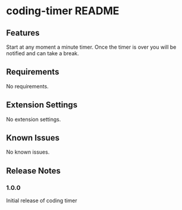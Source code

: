 # coding-timer README
## Features

Start at any moment a minute timer. Once the timer is over you will be notified and can take a break.

## Requirements

No requirements.

## Extension Settings

No extension settings.

## Known Issues

No known issues.

## Release Notes

### 1.0.0

Initial release of coding timer